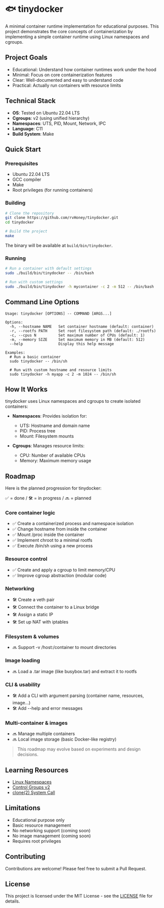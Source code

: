 # 🐟 tinydocker

A minimal container runtime implementation for educational purposes. This project demonstrates the core concepts of containerization by implementing a simple container runtime using Linux namespaces and cgroups.

## Project Goals

- Educational: Understand how container runtimes work under the hood
- Minimal: Focus on core containerization features
- Clear: Well-documented and easy to understand code
- Practical: Actually run containers with resource limits

## Technical Stack

- **OS**: Tested on Ubuntu 22.04 LTS
- **Cgroups**: v2 (using unified hierarchy)
- **Namespaces**: UTS, PID, Mount, Network, IPC
- **Language**: C11
- **Build System**: Make

## Quick Start

### Prerequisites

- Ubuntu 22.04 LTS
- GCC compiler
- Make
- Root privileges (for running containers)

### Building

```bash
# Clone the repository
git clone https://github.com/rvHoney/tinydocker.git
cd tinydocker

# Build the project
make
```

The binary will be available at `build/bin/tinydocker`.

### Running

```bash
# Run a container with default settings
sudo ./build/bin/tinydocker -- /bin/bash

# Run with custom settings
sudo ./build/bin/tinydocker -h mycontainer -c 2 -m 512 -- /bin/bash
```

## Command Line Options

```
Usage: tinydocker [OPTIONS] -- COMMAND [ARGS...]

Options:
  -h, --hostname NAME   Set container hostname (default: container)
  -r, --rootfs PATH     Set root filesystem path (default: ./rootfs)
  -c, --cpus N          Set maximum number of CPUs (default: 1)
  -m, --memory SIZE     Set maximum memory in MB (default: 512)
  --help                Display this help message

Examples:
  # Run a basic container
  sudo tinydocker -- /bin/sh

  # Run with custom hostname and resource limits
  sudo tinydocker -h myapp -c 2 -m 1024 -- /bin/sh
```

## How It Works

tinydocker uses Linux namespaces and cgroups to create isolated containers:

- **Namespaces**: Provides isolation for:
  - UTS: Hostname and domain name
  - PID: Process tree
  - Mount: Filesystem mounts

- **Cgroups**: Manages resource limits:
  - CPU: Number of available CPUs
  - Memory: Maximum memory usage

## Roadmap

Here is the planned progression for tinydocker:

✅ = done / 🛠️ = in progress / 🔜 = planned

### Core container logic

- ✅ Create a containerized process and namespace isolation
- ✅ Change hostname from inside the container
- ✅ Mount /proc inside the container
- ✅ Implement chroot to a minimal rootfs
- ✅ Execute /bin/sh using a new process

### Resource control

- ✅ Create and apply a cgroup to limit memory/CPU
- ✅ Improve cgroup abstraction (modular code)

### Networking

- 🛠️ Create a veth pair
- 🛠️ Connect the container to a Linux bridge
- 🛠️ Assign a static IP
- 🛠️ Set up NAT with iptables

### Filesystem & volumes

- 🔜 Support -v /host:/container to mount directories

### Image loading

- 🔜 Load a .tar image (like busybox.tar) and extract it to rootfs

### CLI & usability

- 🛠️ Add a CLI with argument parsing (container name, resources, image...)
- 🛠️ Add --help and error messages

### Multi-container & images

- 🔜 Manage multiple containers
- 🔜 Local image storage (basic Docker-like registry)

> This roadmap may evolve based on experiments and design decisions.

## Learning Resources

- [Linux Namespaces](https://man7.org/linux/man-pages/man7/namespaces.7.html)
- [Control Groups v2](https://www.kernel.org/doc/html/latest/admin-guide/cgroup-v2.html)
- [clone(2) System Call](https://man7.org/linux/man-pages/man2/clone.2.html)

## Limitations

- Educational purpose only
- Basic resource management
- No networking support (coming soon)
- No image management (coming soon)
- Requires root privileges

## Contributing

Contributions are welcome! Please feel free to submit a Pull Request.

## License

This project is licensed under the MIT License - see the [LICENSE](https://github.com/rvHoney/tinydocker/blob/main/LICENSE) file for details.
